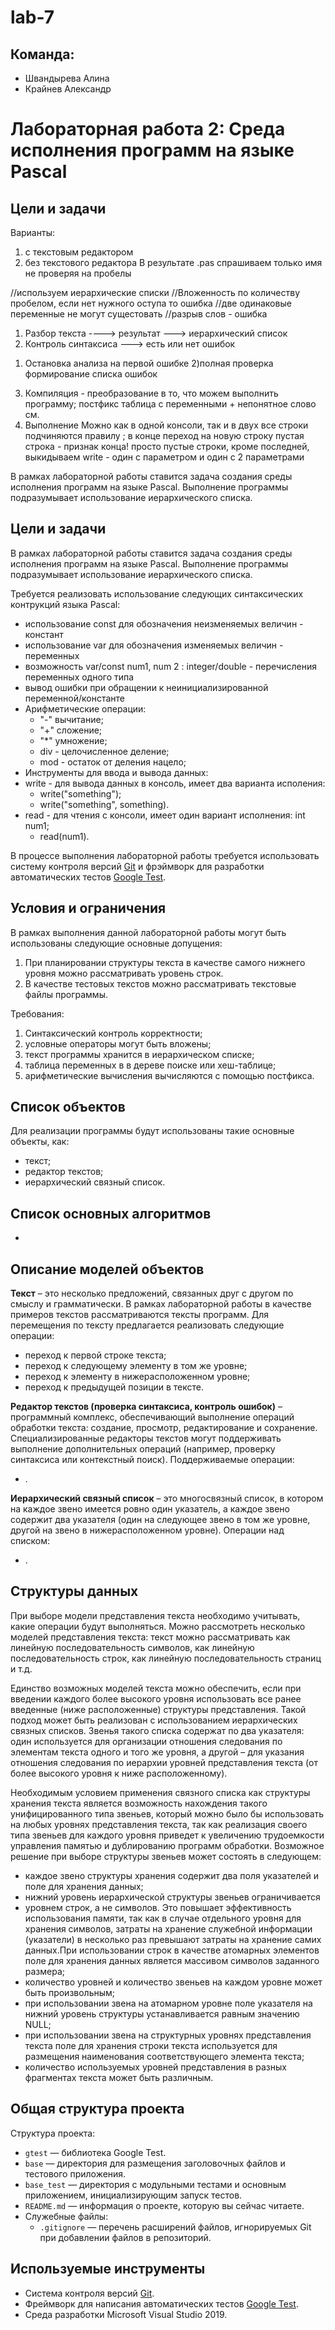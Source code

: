 # lab-7

## Команда:
- Швандырева Алина
- Крайнев Александр

# Лабораторная работа 2: Cреда исполнения программ на языке Pascal

## Цели и задачи


Варианты:
1) с текстовым редактором
2) без текстового редактора
В результате <name>.pas спрашиваем только имя не проверяя на пробелы

  
//используем иерархические списки
//Вложенность по количеству пробелом, если нет нужного оступа то ошибка
//две одинаковые переменные не могут сущестовать 
//разрыв слов - ошибка

1. Разбор текста ----> результат ---> иерархический список
2. Контроль синтаксиса ---> есть или нет ошибок
  1) Остановка анализа на первой ошибке
  2)полная проверка формирование списка ошибок
3. Компиляция - преобразование в то, что можем выполнить программу; постфикс таблица с переменными + непонятное слово см.
4. Выполнение
  Можно как в одной консоли, так и в двух
  все строки подчиняются правилу ; в конце переход на новую строку
  пустая строка - признак конца!
  просто пустые строки, кроме последней, выкидываем
write - один с параметром и один с 2 параметрами
  
  
В рамках лабораторной работы ставится задача создания cреды исполнения программ на языке Pascal.
Выполнение программы подразумывает использование иерархического списка.

## Цели и задачи
  
В рамках лабораторной работы ставится задача создания cреды исполнения программ на языке Pascal.
Выполнение программы подразумывает использование иерархического списка.
  
Требуется реализовать использование следующих синтаксических контрукций языка Pascal:
- использование const для обозначения неизменяемых величин - констант
- использование var для обозначения изменяемых величин - переменных
- возможность var/const num1, num 2 : integer/double - перечисления переменных одного типа
- вывод ошибки при обращении к неинициализированной переменной/константе
- Арифметические операции:
  - "-" вычитание;
  - "+" сложение;
  - "*" умножение;
  - div - целочисленное деление;
  - mod - остаток от деления нацело;
- Инструменты для ввода и вывода данных:
- write - для вывода данных в консоль, имеет два варианта исполения:
  - write("something");
  - write("something", something).
- read - для чтения с консоли, имеет один вариант исполнения:
  int num1;
  - read(num1).
  
В процессе выполнения лабораторной работы требуется использовать систему контроля версий [Git][git] и фрэймворк для разработки автоматических тестов [Google Test][gtest].
  
## Условия и ограничения

В рамках выполнения данной лабораторной работы могут быть использованы следующие основные допущения:
1. При планировании структуры текста в качестве самого нижнего уровня можно рассматривать уровень строк.
2. В качестве тестовых текстов можно рассматривать текстовые файлы программы.
    
Требования:
1. Синтаксический контроль корректности;
2. условные операторы могут быть вложены;
3. текст программы хранится в иерархическом списке;
4. таблица переменных в в дереве поиске или хеш-таблице;
5. арифметические вычисления вычисляются с помощью постфикса.

## Список объектов
 
 Для реализации программы будут использованы такие основные объекты, как:
  - текст;
  - редактор текстов;
  - иерархический связный список.
  
## Список основных алгоритмов
-
 

  
## Описание моделей объектов

**Текст** – это несколько предложений, связанных друг с другом по смыслу и грамматически. В рамках лабораторной работы в качестве примеров текстов рассматриваются тексты программ.
Для перемещения по тексту предлагается реализовать следующие операции:
- переход к первой строке текста;
- переход к следующему элементу в том же уровне;
- переход к элементу в нижерасположенном уровне;
- переход к предыдущей позиции в тексте.
  
 **Редактор текстов (проверка синтаксиса, контроль ошибок)** – программный комплекс, обеспечивающий выполнение операций обработки текста: создание, просмотр, редактирование и сохранение. Специализированные редакторы текстов могут поддерживать выполнение дополнительных операций (например, проверку синтаксиса или контекстный поиск). 
Поддерживаемые операции:
 - .
  
 **Иерархический связный список** – это многосвязный список, в котором на каждое звено имеется ровно один указатель, а каждое звено содержит два указателя (один на следующее звено в том же уровне, другой на звено в нижерасположенном уровне).
Операции над списком:
  - .


## Структуры данных

При выборе модели представления текста необходимо учитывать, какие операции будут выполняться. Можно рассмотреть несколько моделей представления текста: текст можно рассматривать как линейную последовательность символов, как линейную последовательность строк, как линейную последовательность страниц и т.д.

Единство возможных моделей текста можно обеспечить, если при введении каждого более высокого уровня использовать все ранее введенные (ниже расположенные) структуры представления. Такой подход может быть реализован с использованием иерархических связных списков. Звенья такого списка содержат по два указателя: один используется для организации отношения следования по элементам текста одного и того же уровня, а другой – для указания отношения следования по иерархии уровней представления текста (от более высокого уровня к ниже расположенному).

Необходимым условием применения связного списка как структуры хранения текста является возможность нахождения такого унифицированного типа звеньев, который можно было бы использовать на любых уровнях представления текста, так как реализация своего типа звеньев для каждого уровня приведет к увеличению трудоемкости управления памятью и дублированию программ обработки. Возможное решение при выборе структуры звеньев может состоять в следующем:

-	каждое звено структуры хранения содержит два поля указателей и поле для хранения данных;
-	нижний уровень иерархической структуры звеньев ограничивается 
-  уровнем строк, а не символов. Это повышает эффективность использования памяти, так как в случае отдельного уровня для хранения символов, затраты на хранение служебной информации (указатели) в несколько раз превышают затраты на хранение самих данных.При использовании строк в качестве атомарных элементов поле для хранения данных является массивом символов заданного размера;
-	количество уровней и количество звеньев на каждом уровне может быть произвольным;
-	при использовании звена на атомарном уровне поле указателя на нижний уровень структуры устанавливается равным значению NULL;
-	при использовании звена на структурных уровнях представления текста поле для хранения строки текста используется для размещения наименования соответствующего элемента текста;
-	количество используемых уровней представления в разных фрагментах текста может быть различным.
  
  
  
  
  
 




## Общая структура проекта

Структура проекта:

  - `gtest` — библиотека Google Test.
  - `base` — директория для размещения заголовочных файлов и тестового приложения.
  - `base_test` — директория с модульными тестами и основным приложением, инициализирующим запуск тестов.
  - `README.md` — информация о проекте, которую вы сейчас читаете.
  - Служебные файлы:
    - `.gitignore` — перечень расширений файлов, игнорируемых Git при добавлении файлов в репозиторий.

## Используемые инструменты

  - Система контроля версий [Git][git].
  - Фреймворк для написания автоматических тестов [Google Test][gtest].
  - Среда разработки Microsoft Visual Studio 2019.

<!-- LINKS -->

[git]:         https://git-scm.com/book/ru/v2
[gtest]:       https://github.com/google/googletest
